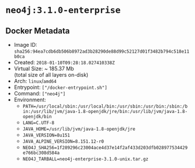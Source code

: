 # `neo4j:3.1.0-enterprise`

## Docker Metadata

- Image ID: `sha256:94ea7cdb6db506b8972ad3b28290de88d99c52127d01f3482b794c518e11b0ca`
- Created: `2018-01-10T09:28:18.027410338Z`
- Virtual Size: ~ 185.37 Mb  
  (total size of all layers on-disk)
- Arch: `linux`/`amd64`
- Entrypoint: `["/docker-entrypoint.sh"]`
- Command: `["neo4j"]`
- Environment:
  - `PATH=/usr/local/sbin:/usr/local/bin:/usr/sbin:/usr/bin:/sbin:/bin:/usr/lib/jvm/java-1.8-openjdk/jre/bin:/usr/lib/jvm/java-1.8-openjdk/bin`
  - `LANG=C.UTF-8`
  - `JAVA_HOME=/usr/lib/jvm/java-1.8-openjdk/jre`
  - `JAVA_VERSION=8u151`
  - `JAVA_ALPINE_VERSION=8.151.12-r0`
  - `NEO4J_SHA256=1f289296c23004ace4d37e14f2af433d203dfb028977534429e766bc308d584a`
  - `NEO4J_TARBALL=neo4j-enterprise-3.1.0-unix.tar.gz`
